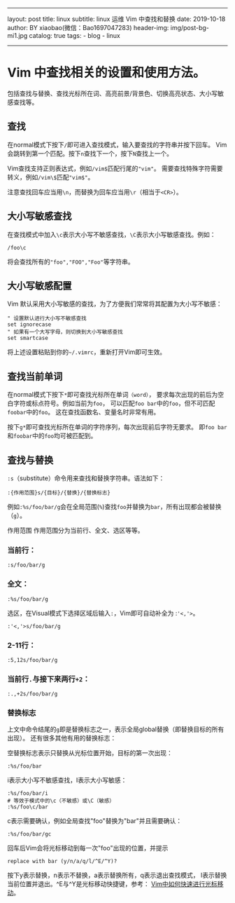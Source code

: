 
---
layout:     post
title:      linux
subtitle:   linux 运维 Vim 中查找和替换
date:       2019-10-18
author:     BY xiaobao(微信：Bao1697047283)
header-img: img/post-bg-mi1.jpg
catalog: true
tags:
    - blog
    - linux
    
---


# Vim 中查找相关的设置和使用方法。

 包括查找与替换、查找光标所在词、高亮前景/背景色、切换高亮状态、大小写敏感查找等。

## 查找

在normal模式下按下`/`即可进入查找模式，输入要查找的字符串并按下回车。 Vim会跳转到第一个匹配。按下`n`查找下一个，按下`N`查找上一个。

Vim查找支持正则表达式，例如`/vim$`匹配行尾的`"vim"`。 需要查找特殊字符需要转义，例如`/vim\$`匹配`"vim$"`。

注意查找回车应当用`\n`，而替换为回车应当用`\r`（相当于`<CR>`）。

## 大小写敏感查找
在查找模式中加入`\c`表示大小写不敏感查找，`\C`表示大小写敏感查找。例如：

```
/foo\c
```

将会查找所有的`"foo","FOO","Foo"`等字符串。

## 大小写敏感配置
Vim 默认采用大小写敏感的查找，为了方便我们常常将其配置为大小写不敏感：

```
" 设置默认进行大小写不敏感查找
set ignorecase
" 如果有一个大写字母，则切换到大小写敏感查找
set smartcase 
```

将上述设置粘贴到你的`~/.vimrc`，重新打开Vim即可生效。

## 查找当前单词

在normal模式下按下`*`即可查找光标所在单词`（word）`， 要求每次出现的前后为空白字符或标点符号。例如当前为`foo`， 可以匹配`foo bar`中的`foo`，但不可匹配`foobar`中的`foo`。 这在查找函数名、变量名时非常有用。

按下`g*`即可查找光标所在单词的字符序列，每次出现前后字符无要求。 即`foo bar`和`foobar`中的`foo`均可被匹配到。

## 查找与替换

`:s`（substitute）命令用来查找和替换字符串。语法如下：

```
:{作用范围}s/{目标}/{替换}/{替换标志}
```

例如`:%s/foo/bar/g`会在全局范围(`%`)查找`foo`并替换为`bar`，所有出现都会被替换（`g`）。

作用范围
作用范围分为当前行、全文、选区等等。

### 当前行：

```
:s/foo/bar/g
```

### 全文：

```
:%s/foo/bar/g
```

选区，在Visual模式下选择区域后输入`:`，Vim即可自动补全为 :`'<,'>`。

```
:'<,'>s/foo/bar/g
```

### 2-11行：

```
:5,12s/foo/bar/g
```

### 当前行`.`与接下来两行`+2`：

```
:.,+2s/foo/bar/g
```

### 替换标志
上文中命令结尾的`g`即是替换标志之一，表示全局global替换（即替换目标的所有出现）。 还有很多其他有用的替换标志：

空替换标志表示只替换从光标位置开始，目标的第一次出现：

```
:%s/foo/bar

```
i表示大小写不敏感查找，I表示大小写敏感：

```
:%s/foo/bar/i
# 等效于模式中的\c（不敏感）或\C（敏感）
:%s/foo\c/bar
```

c表示需要确认，例如全局查找"foo"替换为"bar"并且需要确认：

```
:%s/foo/bar/gc
```

回车后Vim会将光标移动到每一次"foo"出现的位置，并提示

```
replace with bar (y/n/a/q/l/^E/^Y)?
```

按下y表示替换，n表示不替换，a表示替换所有，q表示退出查找模式， l表示替换当前位置并退出。^E与^Y是光标移动快捷键，参考： [Vim中如何快速进行光标移动](http://47.110.9.162:8090/archives/linux%20%E8%BF%90%E7%BB%B4Vim%E4%B8%AD%E5%A6%82%E4%BD%95%E5%BF%AB%E9%80%9F%E8%BF%9B%E8%A1%8C%E5%85%89%E6%A0%87%E7%A7%BB%E5%8A%A8)。

